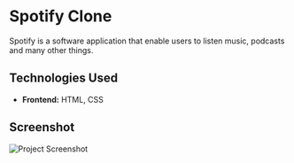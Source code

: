 # Spotify Clone

Spotify is a software application that enable users to listen music, podcasts and many other things.

## Technologies Used

- **Frontend:** HTML, CSS

## Screenshot

![Project Screenshot](assets/spotify.png)


